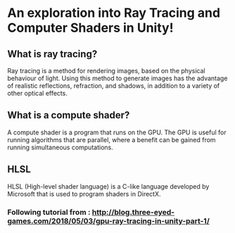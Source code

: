 # An exploration into Ray Tracing and Computer Shaders in Unity!

## What is ray tracing?

Ray tracing is a method for rendering images, based on the physical behaviour of light. Using this method to generate images has the advantage of realistic reflections, refraction, and shadows, in addition to a variety of other optical effects.

## What is a compute shader?

A compute shader is a program that runs on the GPU. The GPU is useful for running algorithms that are parallel, where a benefit can be gained from running simultaneous computations.

## HLSL

HLSL (High-level shader language) is a C-like language developed by Microsoft that is used to program shaders in DirectX.

### Following tutorial from : http://blog.three-eyed-games.com/2018/05/03/gpu-ray-tracing-in-unity-part-1/
